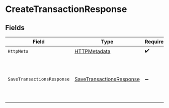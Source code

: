 # CreateTransactionResponse


## Fields

| Field                                                                           | Type                                                                            | Required                                                                        | Description                                                                     |
| ------------------------------------------------------------------------------- | ------------------------------------------------------------------------------- | ------------------------------------------------------------------------------- | ------------------------------------------------------------------------------- |
| `HttpMeta`                                                                      | [HTTPMetadata](../../Models/Components/HTTPMetadata.md)                         | :heavy_check_mark:                                                              | N/A                                                                             |
| `SaveTransactionsResponse`                                                      | [SaveTransactionsResponse](../../Models/Components/SaveTransactionsResponse.md) | :heavy_minus_sign:                                                              | The transaction or transactions were successfully created                       |